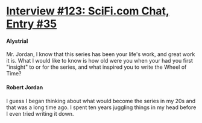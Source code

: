 # [Interview #123: SciFi.com Chat, Entry #35](https://www.theoryland.com/intvmain.php?i=123#35)

#### Alystrial

Mr. Jordan, I know that this series has been your life's work, and great work it is. What I would like to know is how old were you when your had you first "insight" to or for the series, and what inspired you to write the Wheel of Time?

#### Robert Jordan

I guess I began thinking about what would become the series in my 20s and that was a long time ago. I spent ten years juggling things in my head before I even tried writing it down.

